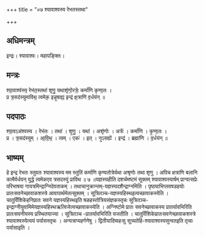 +++
title = "०७ श्यावाश्वस्य रेभतस्तथा"

+++
## अधिमन्त्रम्
इन्द्रः। श्यावाश्वः। महापङ्क्तिः।

## मन्त्रः
श्या॒वाश्व॑स्य॒ रेभ॑त॒स्तथा॑ शृणु॒ यथाशृ॑णो॒रत्रेः॒ कर्मा॑णि कृण्व॒तः ।  
प्र त्र॒सद॑स्युमाविथ॒ त्वमेक॒ इन्नृ॒षाह्य॒ इन्द्र॑ क्ष॒त्राणि॑ व॒र्धय॑न् ॥

## पदपाठः
श्या॒वऽअ॑श्वस्य । रेभ॑तः । तथा॑ । शृ॒णु॒ । यथा॑ । अशृ॑णोः । अत्रेः॑ । कर्मा॑णि । कृ॒ण्व॒तः ।  
प्र । त्र॒सद॑स्युम् । आ॒वि॒थ॒ । त्वम् । एकः॑ । इत् । नृ॒ऽसह्ये॑ । इन्द्र॑ । ब्रह्मा॑णि । व॒र्धय॑न् ॥

## भाष्यम्
हे इन्द्र रेभतः स्तुवतः श्यावाश्वस्य मम स्तुतिं कर्माणि कृण्वतोत्रेर्यथा अश्रृणोः तथा शृणु । अपिच क्षत्राणि बलानि कामैर्वर्धयन् युद्धे त्वमेकएव त्रसदस्युं प्राविथ ॥ ७ ॥यज्ञस्यहीति दशर्चमष्टमं सूक्तम् श्यावाश्वस्यार्षम् प्राग्वत्सप्रेः परिभाषया गायत्रमिन्द्राग्निदेवताकम् । तथाचानुक्रान्तम्-यज्ञस्यदशैन्द्राग्नमिति । पृष्ठ्याभिप्लवषडहयोः प्रातःसवनेच्छावाकशस्त्रे आवापार्थमेतत्सूक्तम् । सूत्रितञ्च-यज्ञस्यहिस्थइत्यच्छावाकस्येति । चातुर्विंशिकेहनिप्रातः सवने यज्ञस्यहिस्थइति षळहस्तोत्रियसंज्ञकस्तृचः सुत्रितञ्च-इन्द्राग्नीयुवामिमेयज्ञस्यहिस्थऋत्विजेत्यच्छावाकस्येति । अग्निष्टोमे प्रातः सवनेच्छावाकस्य प्रातर्यावभिरिति प्रातःसवनीयस्य प्रस्थितयाज्या । सूत्रितञ्च -प्रातर्यावभिरिति यजतीति । चातुर्विंशिकेप्रातःसवनेच्छावाकशस्त्रे श्यावाश्वस्येत्ययं पर्यासस्तृचः । अन्यत्राप्यहर्गणेषु । द्वितीयादिष्वहःसु सूत्र्यतेहि-श्यावाश्वस्यसुन्वतइति तृचाः पर्यासाइति ।